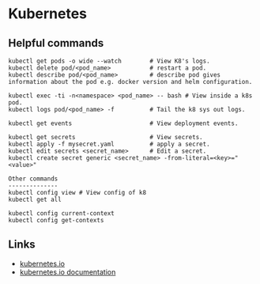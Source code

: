 # Kubernetes

## Helpful commands 
```
kubectl get pods -o wide --watch        # View K8's logs.  
kubectl delete pod/<pod_name>           # restart a pod.
kubectl describe pod/<pod_name>         # describe pod gives information about the pod e.g. docker version and helm configuration.

kubectl exec -ti -n<namespace> <pod_name> -- bash # View inside a k8s pod. 
kubectl logs pod/<pod_name> -f          # Tail the k8 sys out logs. 

kubectl get events                      # View deployment events.

kubectl get secrets                     # View secrets. 
kubectl apply -f mysecret.yaml          # apply a secret. 
kubectl edit secrets <secret_name>      # Edit a secret. 
kubectl create secret generic <secret_name> -from-literal=<key>="<value>"

Other commands
--------------
kubectl config view # View config of k8
kubectl get all 

kubectl config current-context
kubectl config get-contexts

```
## Links
 - [kubernetes.io](https://kubernetes.io)
 - [kubernetes.io documentation](https://kubernetes.io/docs/home/)
